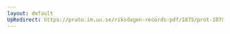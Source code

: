 ```yaml
---
layout: default
UpRedirect: https://pruto.im.uu.se/riksdagen-records-pdf/1875/prot-1875--fk--041/prot-1875--fk--041_028.pdf
---
```

